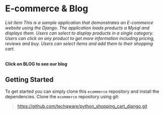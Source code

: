 # E-commerce & Blog

###### List item This is a sample application that demonstrates an E-commerce website using the Django. The application loads products a Mysql and displays them. Users can select to display products in a single category. Users can click on any product to get more information including pricing, reviews and buy. Users can select items and add them to their shopping cart.

#### Click on **BLOG** to see our blog

## Getting Started

To get started you can simply clone this `ecommerce` repository and install the dependencies.
Clone the `ecommerce` repository using git:

>https://github.com/techqware/python_shopping_cart_django.git
